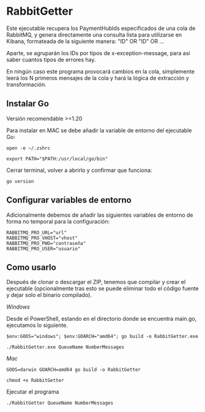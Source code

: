 # RabbitGetter
Este ejecutable recupera los PaymentHubIds especificados de una cola de RabbitMQ, y genera directamente una consulta lista para utilizarse en Kibana, formateada de la siguiente manera: "ID" OR "ID" OR ...

Aparte, se agruparán los IDs por tipos de x-exception-message, para así saber cuantos tipos de errores hay.

En ningún caso este programa provocará cambios en la cola, simplemente leerá los N primeros mensajes de la cola y hará la lógica de extracción y transformación.


## Instalar Go
Versión recomendable >=1.20

Para instalar en MAC se debe añadir la variable de entorno del ejecutable Go:

`open -e ~/.zshrc`

`export PATH="$PATH:/usr/local/go/bin"`

Cerrar terminal, volver a abrirlo y confirmar que funciona:

`go version`

## Configurar variables de entorno

Adicionalmente debemos de añadir las siguientes variables de entorno de forma no temporal para la configuración: 

    RABBITMQ_PRO_URL="url"
    RABBITMQ_PRO_VHOST="vhost"
    RABBITMQ_PRO_PWD="contraseña"
    RABBITMQ_PRO_USER="usuario"


## Como usarlo
Después de clonar o descargar el ZIP, tenemos que compilar y crear el ejecutable (opcionalmente tras esto se puede eliminar todo el código fuente y dejar solo el binario compilado).

*Windows*

Desde el PowerShell, estando en el directorio donde se encuentra main.go, ejecutamos lo siguiente.

`$env:GOOS="windows"; $env:GOARCH="amd64"; go build -o RabbitGetter.exe`

`./RabbitGetter.exe QueueName NumberMessages`


*Mac*

`GOOS=darwin GOARCH=amd64 go build -o RabbitGetter`

`chmod +x RabbitGetter`

Ejecutar el programa

`./RabbitGetter QueueName NumberMessages`

